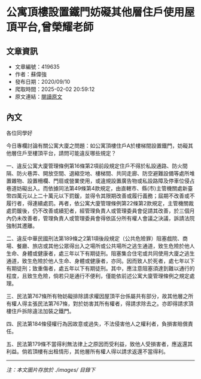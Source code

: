 # 公寓頂樓設置鐵門妨礙其他層住戶使用屋頂平台,曾榮耀老師

## 文章資訊
- 文章編號：419635
- 作者：蘇偉強
- 發布日期：2020/09/10
- 爬取時間：2025-02-02 20:59:12
- 原文連結：[閱讀原文](https://real-estate.get.com.tw/Columns/detail.aspx?no=419635)

## 內文
各位同學好

今日專欄討論有關公寓大廈之問題：如公寓頂樓住戶A於樓梯間設置鐵門，妨礙其他層住戶至樓頂平台，請問可能違反哪些規定？

一、違反公寓大廈管理條例第16條第2項前段規定住戶不得於私設通路、防火間隔、防火巷弄、開放空間、退縮空地、樓梯間、共同走廊、防空避難設備等處所堆置雜物、設置柵欄、門扇或營業使用，或違規設置廣告物或私設路障及停車位侵占巷道妨礙出入。而依據同法第49條第4款規定，由直轄市、縣(市)主管機關處新臺幣四萬元以上二十萬元以下罰鍰，並得令其限期改善或履行義務；屆期不改善或不履行者，得連續處罰。再者，依公寓大廈管理條例第22條第2款規定，主管機關裁處罰鍰後，仍不改善或續犯者，經管理負責人或管理委員會促請其改善，於三個月內仍未改善者，管理負責人或管理委員會得依區分所有權人會議之決議，訴請法院強制其遷離。

二、違反中華民國刑法第189條之2第1項後段規定（公共危險罪）阻塞戲院、商場、餐廳、旅店或其他公眾得出入之場所或公共場所之逃生通道，致生危險於他人生命、身體或健康者，處三年以下有期徒刑。阻塞集合住宅或共同使用大廈之逃生通道，致生危險於他人生命、身體或健康者，亦同。因而致人於死者，處七年以下有期徒刑；致重傷者，處五年以下有期徒刑。其中，應注意阻塞須達到難以通行的程度，且致生危險，倘若只是通行不便利，僅能依前述公寓大廈管理條例之規定處理。

三、民法第767條所有物妨礙排除請求權因屋頂平台係屬共有部分，故其他層之所有權人得主張民法第767條，對於妨害其所有權者，得請求除去之。亦即得請求頂樓住戶拆除違法加裝之鐵門。

四、民法第184條侵權行為因故意或過失，不法侵害他人之權利者，負損害賠償責任。

五、民法第179條不當得利無法律上之原因而受利益，致他人受損害者，應返還其利益。倘若頂樓有出租情形，其他層所有權人得以請求返還不當得利。

---
*注：本文圖片存放於 ./images/ 目錄下*
